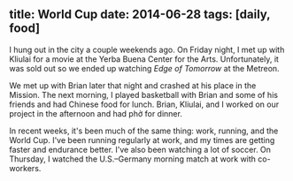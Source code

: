 title: World Cup
date: 2014-06-28
tags: [daily, food]
---

I hung out in the city a couple weekends ago. On Friday night, I met up with Kliulai for a movie at the Yerba Buena Center for the Arts. Unfortunately, it was sold out so we ended up watching *Edge of Tomorrow* at the Metreon.

We met up with Brian later that night and crashed at his place in the Mission. The next morning, I played basketball with Brian and some of his friends and had Chinese food for lunch. Brian, Kliulai, and I worked on our project in the afternoon and had phở for dinner.

In recent weeks, it's been much of the same thing: work, running, and the World Cup. I've been running regularly at work, and my times are getting faster and endurance better. I've also been watching a lot of soccer. On Thursday, I watched the U.S.–Germany morning match at work with co-workers.